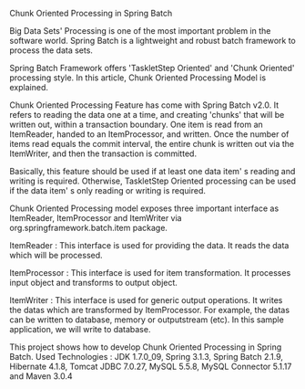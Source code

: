 Chunk Oriented Processing in Spring Batch

Big Data Sets' Processing is one of the most important problem in the software world. Spring Batch is a lightweight and robust batch framework to process the data sets.

Spring Batch Framework offers 'TaskletStep Oriented' and 'Chunk Oriented' processing style. In this article, Chunk Oriented Processing Model is explained. 

Chunk Oriented Processing Feature has come with Spring Batch v2.0. It refers to reading the data one at a time, and creating 'chunks' that will be written out, within a transaction boundary. One item is read from an ItemReader, handed to an ItemProcessor, and written. Once the number of items read equals the commit interval, the entire chunk is written out via the ItemWriter, and then the transaction is committed. 

Basically, this feature should be used if at least one data item' s reading and writing is required. Otherwise, TaskletStep Oriented processing can be used if the data item' s only reading or writing is required.

Chunk Oriented Processing model exposes three important interface as ItemReader, ItemProcessor and ItemWriter via org.springframework.batch.item package.

ItemReader : This interface is used for providing the data. It reads the data which will be processed.

ItemProcessor : This interface is used for item transformation. It processes input object and transforms to output object.

ItemWriter : This interface is used for generic output operations. It writes the datas which are transformed by ItemProcessor. For example, the datas can be written to database, memory or outputstream (etc). In this sample application, we will write to database.

This project shows how to develop Chunk Oriented Processing in Spring Batch. Used Technologies : JDK 1.7.0_09, Spring 3.1.3, Spring Batch 2.1.9, Hibernate 4.1.8, Tomcat JDBC 7.0.27, MySQL 5.5.8, MySQL Connector 5.1.17 and Maven 3.0.4
